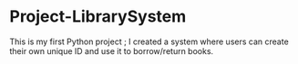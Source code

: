 # Project-LibrarySystem
This is my first Python project ; I created a system where users can create their own unique ID and use it to borrow/return books. 
